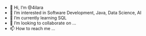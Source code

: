- 👋 Hi, I’m @4ilara
- 👀 I’m interested in Software Development, Java, Data Science, AI
- 🌱 I’m currently learning SQL
- 💞️ I’m looking to collaborate on ...
- 📫 How to reach me ...

<!---
4ilara/4ilara is a ✨ special ✨ repository because its `README.md` (this file) appears on your GitHub profile.
You can click the Preview link to take a look at your changes.
--->
